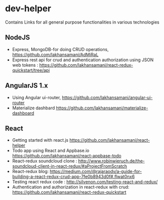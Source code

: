 # dev-helper
Contains Links for all general purpose functionalities in various technologies

## NodeJS

* Express, MongoDB-for doing CRUD operations, https://github.com/lakhansamani/AdMiRaL
* Express rest api for crud and authentication authorization using JSON web tokens : https://github.com/lakhansamani/react-redux-quickstart/tree/api

## AngularJS 1.x

* Using Angular ui-router, https://github.com/lakhansamani/angular-ui-router
* Materialize dashbard https://github.com/lakhansamani/materialize-dashboard
## React

* Getting started with react.js https://github.com/lakhansamani/react-helper
* Todo app using React and Appbase.io https://github.com/lakhansamani/react-appbase-todo
* React-redux soundcloud clone : http://www.robinwieruch.de/the-soundcloud-client-in-react-redux/#aProjectFromScratch
* React-redux blog: https://medium.com/@rajaraodv/a-guide-for-building-a-react-redux-crud-app-7fe0b8943d0f#.flwat0nx6
* Testing react redux code : http://silvenon.com/testing-react-and-redux/
* Authentication and authorization in react-redux with crud: https://github.com/lakhansamani/react-redux-quickstart
